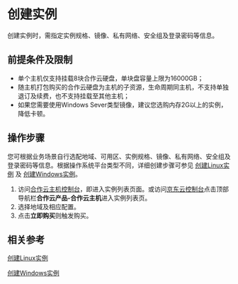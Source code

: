 # 创建实例

创建实例时，需指定实例规格、镜像、私有网络、安全组及登录密码等信息。

## 前提条件及限制

* 单个主机仅支持挂载8块合作云硬盘，单块盘容量上限为16000GB；
* 随主机打包购买的合作云硬盘为主机的子资源，生命周期同主机，不支持单独退订及续费，也不支持挂载至其他主机；
* 如果您需要使用Windows Sever类型镜像，建议您选购内存2G以上的实例，降低卡顿。


## 操作步骤
您可根据业务场景自行选配地域、可用区、实例规格、镜像、私有网络、安全组及登录密码等信息。根据操作系统平台类型不同，详细创建步骤可参见  [创建Linux实例](http://docs.jdcloud.com/cn/coc-virtual-machines/create-linux-instance) 及 [创建Windows实例](http://docs.jdcloud.com/cn/coc-virtual-machines/create-windows-instance)。

1. 访问[合作云主机控制台](https://coccns-console.jdcloud.com/host/compute/list)，即进入实例列表页面。或访问[京东云控制台](https://console.jdcloud.com)点击顶部导航栏**合作云产品-合作云主机**进入实例列表页。
2. 选择地域及相应配置。
3. 点击**立即购买**则触发购买。


## 相关参考

[创建Linux实例](https://docs.jdcloud.com/cn/coc-virtual-machines/create-linux-instance)

[创建Windows实例](http://docs.jdcloud.com/cn/coc-virtual-machines/create-windows-instance)

